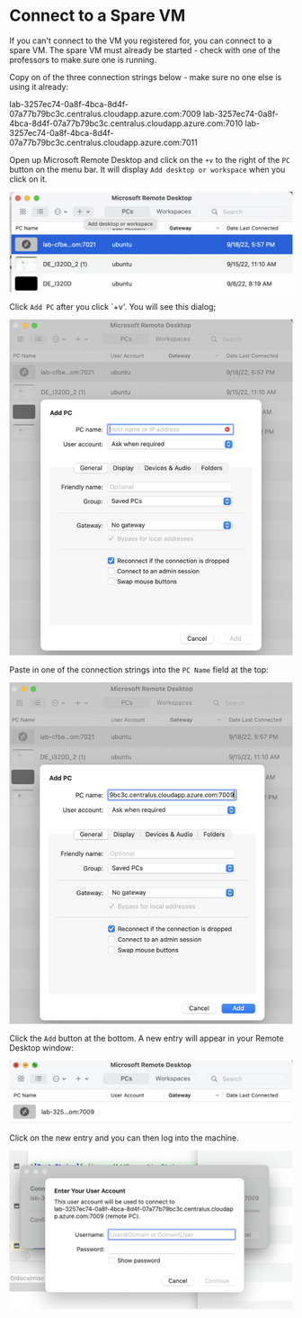 # Connect to a Spare VM

If you can't connect to the VM you registered for, you can connect to a spare VM. The spare VM must
already be started - check with one of the professors to make sure one is running.

Copy on of the three connection strings below - make sure no one else is using it already:

lab-3257ec74-0a8f-4bca-8d4f-07a77b79bc3c.centralus.cloudapp.azure.com:7009
lab-3257ec74-0a8f-4bca-8d4f-07a77b79bc3c.centralus.cloudapp.azure.com:7010
lab-3257ec74-0a8f-4bca-8d4f-07a77b79bc3c.centralus.cloudapp.azure.com:7011

Open up Microsoft Remote Desktop and click on the `+v` to the right of the `PC` button on the
menu bar. It will display `Add desktop or workspace` when you click on it.

![Add a PC](./images/RemoteDesktop.png)

Click `Add PC` after you click `+v'. You will see this dialog;
 
![Add Connection](./images/Add_PC.png)

Paste in one of the connection strings into the `PC Name` field at the top:

![PasteString](./images/AddConnectionString.png)

Click the `Add` button at the bottom. A new entry will appear in your Remote Desktop window:

![NewEntry](./images/NewEntry.png)

Click on the new entry and you can then log into the machine.

![LoginToVM](./images/LoginToVM.png)
